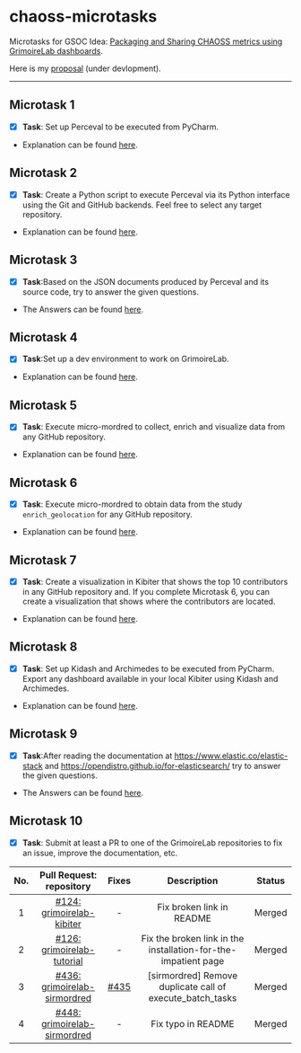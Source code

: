 # chaoss-microtasks
 
Microtasks for GSOC Idea: [Packaging and Sharing CHAOSS metrics using GrimoireLab dashboards](https://github.com/chaoss/grimoirelab/issues/286).

Here is my [proposal](https://docs.google.com/document/d/1IG-lU0ZaJCp0jTPRrky6JaVUhqFiFMlPudoj3EmhJ-Q/edit) (under devlopment).

---

## Microtask 1

- [x] **Task**: Set up Perceval to be executed from PyCharm.

- Explanation can be found [here](./microtask-1).


## Microtask 2

- [x] **Task**: Create a Python script to execute Perceval via its Python interface using the Git and GitHub backends. Feel free to select any target repository.

- Explanation can be found [here](./microtask-2).

## Microtask 3

- [x] **Task**:Based on the JSON documents produced by Perceval and its source code, try to answer the given questions.

- The Answers can be found [here](./microtask-3).

## Microtask 4

- [x] **Task**:Set up a dev environment to work on GrimoireLab.

- Explanation can be found [here](./microtask-4).

## Microtask 5

- [x] **Task**:
Execute micro-mordred to collect, enrich and visualize data from any GitHub repository.

- Explanation can be found [here](./microtask-5).

## Microtask 6

- [x] **Task**:
Execute micro-mordred to obtain data from the study `enrich_geolocation` for any GitHub repository.

- Explanation can be found [here](./microtask-6).

## Microtask 7

- [x] **Task**:
Create a visualization in Kibiter that shows the top 10 contributors in any GitHub repository and. If you complete Microtask 6, you can create a visualization that shows where the contributors are located.

- Explanation can be found [here](./microtask-7).

## Microtask 8

- [x] **Task**:
Set up Kidash and Archimedes to be executed from PyCharm. Export any dashboard available in your local Kibiter using Kidash and Archimedes.

- Explanation can be found [here](./microtask-8).

## Microtask 9

- [x] **Task**:After reading the documentation at https://www.elastic.co/elastic-stack and https://opendistro.github.io/for-elasticsearch/ try to answer the given questions.

- The Answers can be found [here](./microtask-9).

## Microtask 10

- [x] **Task**:
Submit at least a PR to one of the GrimoireLab repositories to fix an issue, improve the documentation, etc.

| No. | Pull Request: repository |  Fixes  | Description | Status |
| :---------------: | :---------------: | :---------------: | :---------------: | :---------------: |
| 1 | [#124: grimoirelab-kibiter](https://github.com/chaoss/grimoirelab-kibiter/pull/124) | - |Fix broken link in README | Merged |
| 2 | [#126: grimoirelab-tutorial](https://github.com/chaoss/grimoirelab-tutorial/pull/126) | - | Fix the broken link in the installation-for-the-impatient page  |   Merged |
| 3 | [#436: grimoirelab-sirmordred](https://github.com/chaoss/grimoirelab-sirmordred/pull/436) | [#435](https://github.com/chaoss/grimoirelab-sirmordred/issues/435) | [sirmordred] Remove duplicate call of execute_batch_tasks      |    Merged |
| 4 | [#448: grimoirelab-sirmordred](https://github.com/chaoss/grimoirelab-sirmordred/pull/448) | - | Fix typo in README | Merged |
